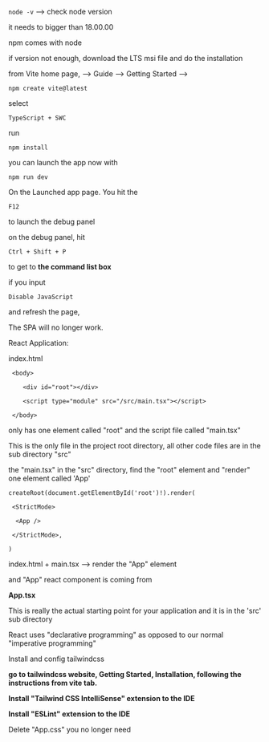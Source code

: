 `node -v`    --> check node version 

it needs to bigger than 18.00.00

npm comes with node 

if version not enough, download the LTS msi file and do the installation



from Vite home page, --> Guide --> Getting Started --> 

`npm create vite@latest`

select 

`TypeScript + SWC`

run

`npm install`

you can launch the app now with

`npm run dev`



On the Launched app page. You hit the 

`F12`

to launch the debug panel

on the debug panel, hit 

`Ctrl + Shift + P`

to get to **the command list box**

if you input 

`Disable JavaScript`

and refresh the page, 

The SPA will no longer work. 



React Application:

index.html  

```
 <body>

    <div id="root"></div>

    <script type="module" src="/src/main.tsx"></script>

 </body>
```

only has one element called "root" and the script file called "main.tsx"

This is the only file in the project root directory, all other code files are in the sub directory "src"

the "main.tsx" in the "src" directory, find the "root" element and "render" one element called 'App'

```
createRoot(document.getElementById('root')!).render(

 <StrictMode>

  <App />

 </StrictMode>,

)
```

index.html + main.tsx   --> render the "App" element

and "App" react component is coming from 

**App.tsx**

This is really the actual starting point for your application and it is in the 'src' sub directory



React uses "declarative programming" as opposed to our normal "imperative programming"



Install and config tailwindcss

**go to tailwindcss website, Getting Started, Installation, following the instructions from vite tab.**



**Install "Tailwind CSS IntelliSense" extension to the IDE**

**Install "ESLint" extension to the IDE**



Delete "App.css"   you no longer need
